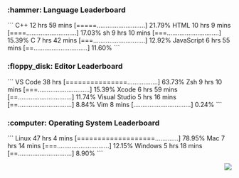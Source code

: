 <!--
<p align="center">
  <img height="50" src="https://cdn.simpleicons.org/c/81c8be" title="clang" alt="clang">
  <img height="50" src="https://cdn.simpleicons.org/c++/81c8be" title="cpp" alt="cpp">
  <img height="50" src="https://cdn.simpleicons.org/arm/81c8be" title="arm" alt="arm">
  <img height="50" src="https://cdn.simpleicons.org/stmicroelectronics/81c8be" title="stmicroelectronics" alt="stmicroelectronics">
  <img height="50" src="https://cdn.simpleicons.org/raspberrypi/81c8be" title="raspberrypi" alt="raspberrypi">
  <img height="50" src="https://cdn.simpleicons.org/cmake/81c8be" title="cmake" alt="cmake">
  <img height="50" src="https://cdn.simpleicons.org/gnubash/81c8be" title="gnubash" alt="gnubash">
</p>
-->

<!--START_SECTION:wakatime_gen-->
<h3 style="text-align=center;"> :hammer: Language Leaderboard</h3>
```
C++              12 hrs 59 mins   [=====...........................]    21.79%
HTML              10 hrs 9 mins   [====............................]    17.03%
sh                9 hrs 10 mins   [===.............................]    15.39%
C                 7 hrs 42 mins   [===.............................]    12.92%
JavaScript        6 hrs 55 mins   [==..............................]    11.60%
```
<h3 style="text-align=center;"> :floppy_disk: Editor Leaderboard</h3>
```
VS Code                  38 hrs   [===============.................]    63.73%
Zsh               9 hrs 10 mins   [===.............................]    15.39%
Xcode             6 hrs 59 mins   [==..............................]    11.74%
Visual Studio     5 hrs 16 mins   [==..............................]     8.84%
Vim                      8 mins   [................................]     0.24%
```
<h3 style="text-align=center;"> :computer: Operating System Leaderboard</h3>
```
Linux             47 hrs 4 mins   [===================.............]    78.95%
Mac               7 hrs 14 mins   [===.............................]    12.15%
Windows           5 hrs 18 mins   [==..............................]     8.90%
```

<!--END_SECTION:wakatime_gen-->

<div align="right">

[![](https://komarev.com/ghpvc/?username=luswdev&color=283044&style=for-the-badge&label=visiters)](https://github.com/luswdev)

</div>
